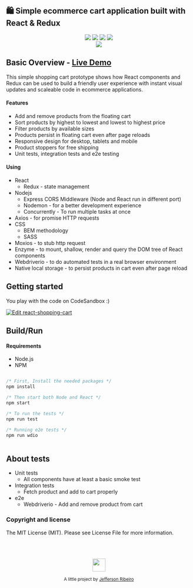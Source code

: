 ## 🛍️ Simple ecommerce cart application built with React & Redux

<p align="center">
  <img src="https://img.shields.io/badge/React-16.6.1-blue.svg">
  <img src="https://img.shields.io/badge/Redux-4.0.1-blue.svg?colorB=764abc">
  <img src="https://img.shields.io/badge/Nodejs-8.11.3-blue.svg?colorB=90c53f">
  <img src="https://img.shields.io/badge/Express-4.16.4-blue.svg?colorB=47535e">
  <br/>
  <img src="./doc/react-shopping-cart.gif">
</p>

## Basic Overview - [Live Demo](https://react-shopping-cart-67954.firebaseapp.com/)

This simple shopping cart prototype shows how React components and Redux can be used to build a
friendly user experience with instant visual updates and scaleable code in ecommerce applications.

#### Features

- Add and remove products from the floating cart
- Sort products by highest to lowest and lowest to highest price
- Filter products by available sizes
- Products persist in floating cart even after page reloads
- Responsive design for desktop, tablets and mobile
- Product stoppers for free shipping
- Unit tests, integration tests and e2e testing

#### Using

- React
  - Redux - state management
- Nodejs
  - Express CORS Middleware (Node and React run in different port)
  - Nodemon - for a better development experience
  - Concurrently - To run multiple tasks at once
- Axios - for promise HTTP requests
- CSS
  - BEM methodology
  - SASS
- Moxios - to stub http request
- Enzyme - to mount, shallow, render and query the DOM tree of React components
- Webdriverio - to do automated tests in a real browser environment
- Native local storage - to persist products in cart even after page reload

## Getting started

You play with the code on CodeSandbox :)

[![Edit react-shopping-cart](https://codesandbox.io/static/img/play-codesandbox.svg)](https://codesandbox.io/s/r01pkz065o)

## Build/Run

#### Requirements

- Node.js
- NPM

```javascript

/* First, Install the needed packages */
npm install

/* Then start both Node and React */
npm start

/* To run the tests */
npm run test

/* Running e2e tests */
npm run wdio



```

## About tests

- Unit tests
  - All components have at least a basic smoke test
- Integration tests
  - Fetch product and add to cart properly
- e2e
  - Webdriverio - Add and remove product from cart

### Copyright and license

The MIT License (MIT). Please see License File for more information.

<br/>
<br/>

<p align="center"><img src="https://avatars2.githubusercontent.com/u/20846473?s=70&v=4" width="35" height="35"/></p>
<p align="center">
<sub>A little project by <a href="http://www.jeffersonribeiro.com/">Jefferson Ribeiro</a></sub>
</p>
